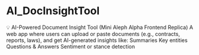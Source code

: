 # AI_DocInsightTool
💡 AI-Powered Document Insight Tool (Mini Aleph Alpha Frontend Replica) A web app where users can upload or paste documents (e.g., contracts, reports, laws), and get AI-generated insights like:  Summaries  Key entities  Questions &amp; Answers  Sentiment or stance detection
